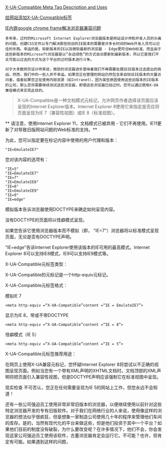 
[X-UA-Compatible Meta Tag Description and Uses](https://www.thoughtco.com/xua-compatible-meta-tag-3469059)

[给网站添加X-UA-Compatible标签](http://lightcss.com/add-x-ua-compatible-meta-to-your-website/)

[IE内嵌google chrome frame解决浏览器兼容问题](http://www.cnblogs.com/xwdreamer/archive/2013/12/17/3477776.html)


    多年来，过时的Microsoft Internet Explorer浏览器版本是网站设计师和开发人员的头痛的问题。创建CSS文件以专门解决那些较旧的IE版本的需要是许多长时间的Web开发人员可以记住的东西。幸运的是，较新版本的IE以及微软最新的浏览器 - Edge更符合Web标准，而且由于这些新版本的Microsoft浏览器是以“永远绿色”的方式自动更新到最新版本，所以它是我们不太可能以过去的方式与这个平台的过时版本进行斗争。

    对于大多数网页设计师来说，微软的浏览器进步意味着我们不再需要处理旧IE版本过去提出的挑战。然而，我们中的一些人并不幸运。如果您正在管理的网站仍然包含来自较旧IE版本的大量访问者，或者如果您正在使用内部资源（如Intranet），因为某些原因使用这些旧版本的IE版本的公司，那么您将需要继续测试这些浏览器，即使这些浏览器已经过时。您可以通过使用X-UA兼容模式来实现此目的。


> X-UA-Compatible是一种文档模式元标记，允许网页作者选择该页面应该呈现的Internet Explorer版本。Internet Explorer 8使用它来指定是否应将页面呈现为IE 7（兼容性视图）或IE 8（标准视图）。

** 请注意，使用Internet Explorer 11，文档模式已被弃用 - 它们不再使用。IE11更新了对导致旧版网站问题的Web标准的支持。**

为此，您可以指定要在标记内容中使用的用户代理和版本：
```
"IE=EmulateIE7"
```
您对该内容的选项有：
```
"IE=5"
"IE=EmulateIE7"
"IE=7"
"IE=EmulateIE8"
"IE=8"
"IE=EmulateIE9"
"IE=9"
"IE=edge"
```
模拟版本告诉浏览器使用DOCTYPE来确定如何呈现内容。


没有DOCTYPE的页面将以怪癖模式呈现。

如果您告诉它使用浏览器版本而不模拟（即，  "IE=7"）浏览器将以标准模式呈现页面，无论是否有DOCTYPE声明。

"IE=edge"告诉Internet Explorer使用该版本的IE可用的最高模式。Internet Explorer 8可以支持IE8模式，IE9可以支持IE9模式等。

X-UA-Compatible元标签类型：

X-UA-Compatible的元标记是一个http-equiv元标记。

X-UA-Compatible元标签格式：

模拟IE 7
```
<meta http-equiv =“X-UA-Compatible”content =“IE = EmulateIE7”>
```
显示为IE 8，带或不带DOCTYPE
```
<meta http-equiv =“X-UA-Compatible”content =“IE = 8”>
```
怪癖模式（IE 5）
```
<meta http-equiv =“X-UA-Compatible”content =“IE = 5”>
```
X-UA-Compatible元标签推荐用途：

在网页上使用X-UA兼容元标记，您怀疑Internet Explorer 8将尝试以不正确的视图呈现页面。例如当您有一个带有XML声明的XHTML文档时。文档顶部的XML声明将把页面引入兼容性视图，但是DOCTYPE声明应该强制它在标准视图中呈现。

现实检查
不可否认，您正在任何需要呈现为IE 5的网站上工作，但您永远不会知道！

还有一些公司强迫员工使用非常非常旧版本的浏览器，以便继续使用以前针对这些特定浏览器开发的专有旧版软件。对于我们在网络行业的人来说，使用像这样的浏览器的想法似乎很疯狂，但是想象一家制造公司使用几十年的程序来管理他们车间的库存。是的，当然有现代化的平台来做这些，但是他们投资于其中一个平台？如果他们目前的制度没有破裂，为什么要改变呢？在许多情况下，他们不会，你会发现这家公司强迫员工使用该软件，古董浏览器肯定会运行它。不可能？也许，但肯定有可能。如果遇到这样的问题，

